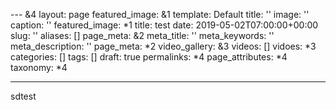 --- &4
layout: page
featured_image: &1
  template: Default
  title: ''
  image: ''
  caption: ''
  featured_image: *1
title: test
date: 2019-05-02T07:00:00+00:00
slug: ''
aliases: []
page_meta: &2
  meta_title: ''
  meta_keywords: ''
  meta_description: ''
  page_meta: *2
video_gallery: &3
  videos: []
  vidoes: *3
categories: []
tags: []
draft: true
permalinks: *4
page_attributes: *4
taxonomy: *4

---
sdtest